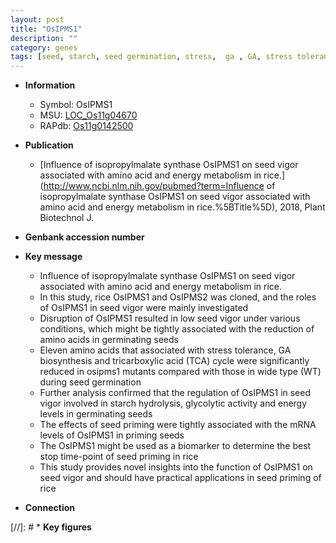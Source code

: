 ```yaml
---
layout: post
title: "OsIPMS1"
description: ""
category: genes
tags: [seed, starch, seed germination, stress,  ga , GA, stress tolerance, GA biosynthesis]
---
```


* **Information**  
    + Symbol: OsIPMS1  
    + MSU: [LOC_Os11g04670](http://rice.plantbiology.msu.edu/cgi-bin/ORF_infopage.cgi?orf=LOC_Os11g04670)  
    + RAPdb: [Os11g0142500](http://rapdb.dna.affrc.go.jp/viewer/gbrowse_details/irgsp1?name=Os11g0142500)  

* **Publication**  
    + [Influence of isopropylmalate synthase OsIPMS1 on seed vigor associated with amino acid and energy metabolism in rice.](http://www.ncbi.nlm.nih.gov/pubmed?term=Influence of isopropylmalate synthase OsIPMS1 on seed vigor associated with amino acid and energy metabolism in rice.%5BTitle%5D), 2018, Plant Biotechnol J.

* **Genbank accession number**  

* **Key message**  
    + Influence of isopropylmalate synthase OsIPMS1 on seed vigor associated with amino acid and energy metabolism in rice.
    + In this study, rice OsIPMS1 and OsIPMS2 was cloned, and the roles of OsIPMS1 in seed vigor were mainly investigated
    + Disruption of OsIPMS1 resulted in low seed vigor under various conditions, which might be tightly associated with the reduction of amino acids in germinating seeds
    + Eleven amino acids that associated with stress tolerance, GA biosynthesis and tricarboxylic acid (TCA) cycle were significantly reduced in osipms1 mutants compared with those in wide type (WT) during seed germination
    + Further analysis confirmed that the regulation of OsIPMS1 in seed vigor involved in starch hydrolysis, glycolytic activity and energy levels in germinating seeds
    + The effects of seed priming were tightly associated with the mRNA levels of OsIPMS1 in priming seeds
    + The OsIPMS1 might be used as a biomarker to determine the best stop time-point of seed priming in rice
    + This study provides novel insights into the function of OsIPMS1 on seed vigor and should have practical applications in seed priming of rice

* **Connection**  

[//]: # * **Key figures**  


